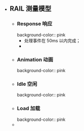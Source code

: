 - ## RAIL 测量模型
	- ### Response 响应
	  background-color:: pink
		- 处理事件在 50ms 以内完成；
		-
	- ### Animation 动画
	  background-color:: pink
	- ### Idle 空闲
	  background-color:: pink
	- ### Load 加载
	  background-color:: pink
	-